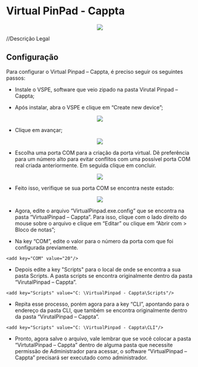 # Virtual PinPad - Cappta

<p align="center">
   <img src="https://github.com/Cappta/PinPad-Virtual/tree/master/imgs/logo-cappta.png"/>
</p>

//Descrição Legal

## Configuração

Para configurar o Virtual Pinpad – Cappta, é preciso seguir os seguintes passos:

*	Instale o VSPE, software que veio zipado na pasta Virutal Pinpad – Cappta;

* Após instalar, abra o VSPE e clique em “Create new device”;

<p align="center">
   <img src="https://github.com/Cappta/PinPad-Virtual/tree/master/imgs/new-comport.JPG"/>
</p>

* Clique em avançar;

<p align="center">
   <img src="https://github.com/Cappta/PinPad-Virtual/tree/master/imgs/select-comtype.JPG"/>
</p>

* Escolha uma porta COM para a criação da porta virtual. Dê preferência para um número alto para evitar conflitos com uma possível porta COM real criada anteriormente. Em seguida clique em concluir. 

<p align="center">
   <img src="https://github.com/Cappta/PinPad-Virtual/tree/master/imgs/select-comportnumber.jpg"/>
</p>

* Feito isso, verifique se sua porta COM se encontra neste estado:

<p align="center">
   <img src="https://github.com/Cappta/PinPad-Virtual/tree/master/imgs/verify-comport.jpg"/>
</p>

* Agora, edite o arquivo “VirtualPinpad.exe.config” que se encontra na pasta “VirtualPinpad – Cappta”. Para isso, clique com o lado direito do mouse sobre o arquivo e clique em “Editar” ou clique em “Abrir com > Bloco de notas”;

* Na key “COM”, edite o valor para o número da porta com que foi configurada previamente.

```
<add key="COM" value="20"/>
```

* Depois edite a key "Scripts" para o local de onde se encontra a sua pasta Scripts. A pasta scripts se encontra originalmente dentro da pasta “VirutalPinpad – Cappta”.

```
<add key="Scripts" value="C: \VirtualPinpad - Cappta\Scripts"/>
```

* Repita esse processo, porém agora para a key “CLI”, apontando para o endereço da pasta CLI, que também se encontra originalmente dentro da pasta “VirutalPinpad – Cappta”.

```
<add key="Scripts" value="C: \VirtualPinpad - Cappta\CLI"/>
```

*	Pronto, agora salve o arquivo, vale lembrar que se você colocar a pasta “VirtutalPinpad – Cappta” dentro de alguma pasta que necessite permissão de Administrador para acessar, o software “VirtualPinpad – Cappta” precisará ser executado como administrador.

